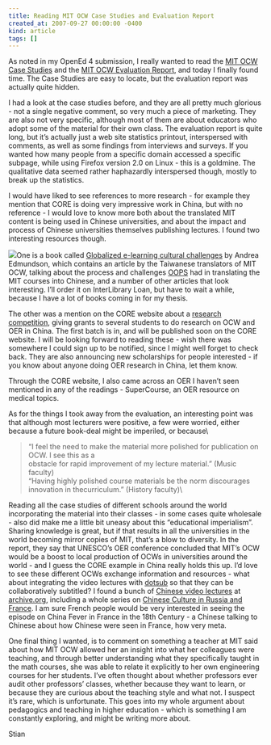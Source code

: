 ```yaml
---
title: Reading MIT OCW Case Studies and Evaluation Report
created_at: 2007-09-27 00:00:00 -0400
kind: article
tags: []
---
```


As noted in my OpenEd 4 submission, I really wanted to read the [MIT OCW
Case Studies](http://ocw.mit.edu/ans7870/global/MITOCW_Case_Studies.pdf)
and the [MIT OCW Evaluation
Report](http://ocw.mit.edu/ans7870/global/05_Prog_Eval_Report_Final.pdf),
and today I finally found time. The Case Studies are easy to locate, but
the evaluation report was actually quite hidden.

I had a look at the case studies before, and they are all pretty much
glorious - not a single negative comment, so very much a piece of
marketing. They are also not very specific, although most of them are
about educators who adopt some of the material for their own class. The
evaluation report is quite long, but it’s actually just a web site
statistics printout, interspersed with comments, as well as some
findings from interviews and surveys. If you wanted how many people from
a specific domain accessed a specific subpage, while using Firefox
version 2.0 on Linux - this is a goldmine. The qualitative data seemed
rather haphazardly interspersed though, mostly to break up the
statistics.

I would have liked to see references to more research - for example they
mention that CORE is doing very impressive work in China, but with no
reference - I would love to know more both about the translated MIT
content is being used in Chinese universities, and about the impact and
process of Chinese universities themselves publishing lectures. I found
two interesting resources though.

![](http://worldcat.org/wcpa/servlet/DCARead?standardNo=1599043017&standardNoType=1)One
is a book called [Globalized e-learning cultural
challenges](http://worldcat.org/oclc/68624107%3Cbr) by Andrea Edmundson,
which contains an article by the Taiwanese translators of MIT OCW,
talking about the process and challenges [OOPS](http://www.myoops.org/)
had in translating the MIT courses into Chinese, and a number of other
articles that look interesting. I’ll order it on InterLibrary Loan, but
have to wait a while, because I have a lot of books coming in for my
thesis.

The other was a mention on the CORE website about a [research
competition](http://www.core.org.cn/en/news/2007/070820.htm), giving
grants to several students to do research on OCW and OER in China. The
first batch is in, and will be published soon on the CORE website. I
will be looking forward to reading these - wish there was somewhere I
could sign up to be notified, since I might well forget to check back.
They are also announcing new scholarships for people interested - if you
know about anyone doing OER research in China, let them know.

Through the CORE website, I also came across an OER I haven’t seen
mentioned in any of the readings -
[](http://www.pitt.edu/%7Esuper1)SuperCourse, an OER resource on medical
topics.

As for the things I took away from the evaluation, an interesting point
was that although most lecturers were positive, a few were worried,
either because a future book-deal might be imperiled, or because\

> “I feel the need to make the material more polished for publication on
> OCW. I see this as a\
>  obstacle for rapid improvement of my lecture material.” (Music
> faculty)\
>  “Having highly polished course materials be the norm discourages
> innovation in thecurriculum.” (History faculty)\

Reading all the case studies of different schools around the world
incorporating the material into their classes - in some cases quite
wholesale - also did make me a little bit uneasy about this “educational
imperialism”. Sharing knowledge is great, but if that results in all the
universities in the world becoming mirror copies of MIT, that’s a blow
to diversity. In the report, they say that UNESCO’s OER conference
concluded that MIT’s OCW would be a boost to local production of OCWs in
universities around the world - and I guess the CORE example in China
really holds this up. I’d love to see these different OCWs exchange
information and resources - what about integrating the video lectures
with [dotsub](http://www.dotsub.com/) so that they can be
collaboratively subtitled? I found a bunch of [Chinese video
lectures](http://www.archive.org/browse.php?field=subject&mediatype=education&collection=chinese_u_lectures)
at [archive.org](http://reganmian.net/blog/wp-admin/archive.org),
including a whole series on [Chinese Culture in Russia and
France](http://www.archive.org/details/humanities54). I am sure French
people would be very interested in seeing the episode on China Fever in
France in the 18th Century - a Chinese talking to Chinese about how
Chinese were seen in France, how very meta.

One final thing I wanted, is to comment on something a teacher at MIT
said about how MIT OCW allowed her an insight into what her colleagues
were teaching, and through better understanding what they specifically
taught in the math courses, she was able to relate it explicitly to her
own engineering courses for her students. I’ve often thought about
whether professors ever audit other professors’ classes, whether because
they want to learn, or because they are curious about the teaching style
and what not. I suspect it’s rare, which is unfortunate. This goes into
my whole argument about pedagogics and teaching in higher education -
which is something I am constantly exploring, and might be writing more
about.

Stian

